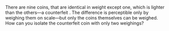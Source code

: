 There are nine coins, that are identical in weight except one, which is lighter than the others—a counterfeit . The difference is perceptible only by weighing them on scale—but only the coins themselves can be weighed. How can you isolate the counterfeit coin with only two weighings?
